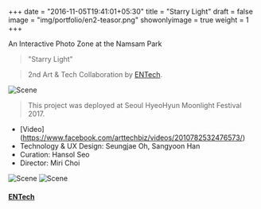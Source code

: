 +++
date = "2016-11-05T19:41:01+05:30"
title = "Starry Light"
draft = false
image = "img/portfolio/en2-teasor.png"
showonlyimage = true
weight = 1
+++

An Interactive Photo Zone at the Namsam Park
<!--more-->

> "Starry Light"

> 2nd Art & Tech Collaboration by [ENTech](https://www.arttech.biz/).

![Scene][1]

> This project was deployed at Seoul HyeoHyun Moonlight Festival 2017.
 
* [Video] (https://www.facebook.com/arttechbiz/videos/2010782532476573/) 
* Technology & UX Design: Seungjae Oh, Sangyoon Han
* Curation: Hansol Seo
* Director: Miri Choi


![Scene][3]
![Scene][2]

#### [ENTech](https://www.facebook.com/arttechbiz)


[1]: /img/portfolio/en2-overview.png
[2]: /img/portfolio/en2-kinect.png
[3]: /img/portfolio/en2-light.png
